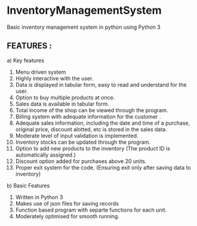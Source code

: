 # InventoryManagementSystem
Basic inventory management system in python using Python 3

## FEATURES : 

a) Key features

1) Menu driven system
2) Highly interactive with the user.
3) Data is displayed in tabular form, easy to read and understand for the user.
4) Option to buy multiple products at once.
5) Sales data is available in tabular form.
6) Total income of the shop can be viewed through the program.
7) Billing system with adequate information for the customer .
8) Adequate sales information, including the date and time of a purchase, original price, discount alotted, etc is stored in the sales data.
9) Moderate level of input validation is implemented.
10) Inventory stocks can be updated through the program.
11) Option to add new products to the inventory (The product ID is automatically assigned.)
12) Discount option added for purchases above 20 units.
13) Proper exit system for the code. (Ensuring exit only after saving data to inventory)

b) Basic Features

1) Written in Python 3
2) Makes use of json files for saving records
3) Function based program with separte functions for each unit.
4) Moderately optimised for smooth running.
